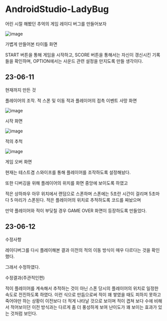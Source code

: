 # AndroidStudio-LadyBug
어린 시절 해봤던 추억의 게임 레이디 버그를 만들어보자

![image](https://github.com/bernadette1008/AndroidStudio-LadyBugGame/assets/103907857/8b5a30f3-0a49-4e5d-97d4-7e8ad986dbe9)

가볍게 만들어본 타이틀 화면

START 버튼을 통해 게임을 시작하고, SCORE 버튼을 통해서는 자신이 갱신시킨 기록들을 확인하며, OPTION에서는 사운드 관련 설정을 만지도록 만들 생각이다.

## 23-06-11
현재까지 만든 것

플레이어의 조작.
적 스폰 및 이동
적과 플레이어의 접촉 이벤트
사망 화면

![image](https://github.com/bernadette1008/AndroidStudio-LadyBugGame/assets/103907857/43b29024-bf99-4f3b-af33-09d5132bdb44)

시작 화면

![image](https://github.com/bernadette1008/AndroidStudio-LadyBugGame/assets/103907857/0149fa90-b129-4898-b379-9e4af2b2dda4)

적의 추척

![image](https://github.com/bernadette1008/AndroidStudio-LadyBugGame/assets/103907857/7e649d49-6b24-4923-b710-f5d9017f8463)

게임 오버 화면

현재는 테스트겸 스와이프를 통해 플레이어를 조작하도록 설정해놨다.

또한 디버깅을 위해 플레이어의 위치를 화면 중앙에 보이도록 하였고

적은 상하좌우 아무 위치에서 랜덤으로 스폰하며
스폰에는 5초란 시간이 걸리며 5초마다 5 마리가 스폰된다.
적은 플레이어의 위치로 추적하도록 코드를 짜놨으며

만약 플레이어와 적이 부딪칠 경우 GAME OVER 화면이 등장하도록 만들었다.

## 23-06-12
수정사항

레이디버그를 다시 플레이해본 결과 이전의 적의 이동 방식이 매우 다르다는 것을 확인했다.

그래서 수정하였다.

수정결과(주관적인편)

적이 플레이어를 계속해서 추적하는 것이 아닌 스폰 당시의 플레이어의 위치로 일정한 속도로 전진하도록 하였다.
이런 식으로 만듬으로써 적이 꽤 쌓였을 때도 피하지 못하고 죽어야만 하는 상황이 이전보다 더 적게 나타날 것으로 보이며
적이 겹쳐 보다 수에 비해서 적어보이던 이전 방식과는 다르게 좀 더 풍성하게 보여 난이도가 꽤 보이는 효과가 있는 것처럼 보인다.

